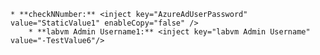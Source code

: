 	* **checkNNumber:** <inject key="AzureAdUserPassword" value="StaticValue1" enableCopy="false" />
     	* **labvm Admin Username1:** <inject key="labvm Admin Username" value="-TestValue6"/>

